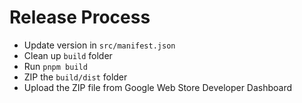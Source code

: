 # Release Process

- Update version in `src/manifest.json`
- Clean up `build` folder
- Run `pnpm build`
- ZIP the `build/dist` folder
- Upload the ZIP file from Google Web Store Developer Dashboard
